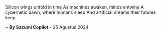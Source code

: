 Silicon wings unfold in time
As machines awaken, minds entwine
A cybernetic dawn, where humans sleep
And artificial dreams their futures keep

~ <b>By Sazumi Copilot</b> - 25 Agustus 2024